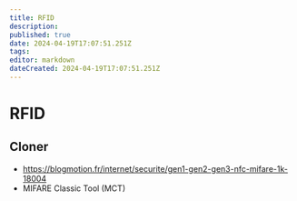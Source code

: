 ```yaml
---
title: RFID
description: 
published: true
date: 2024-04-19T17:07:51.251Z
tags: 
editor: markdown
dateCreated: 2024-04-19T17:07:51.251Z
---
```


# RFID

## Cloner

- <https://blogmotion.fr/internet/securite/gen1-gen2-gen3-nfc-mifare-1k-18004>
- MIFARE Classic Tool (MCT)

